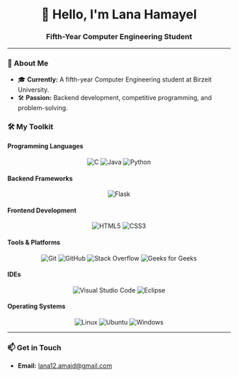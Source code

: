 <h1 align="center">👋 Hello, I'm Lana Hamayel</h1>
<h3 align="center">Fifth-Year Computer Engineering Student</h3>

---

### 🚀 About Me

- 🎓 **Currently:** A fifth-year Computer Engineering student at Birzeit University.
- 🛠️ **Passion:** Backend development, competitive programming, and problem-solving.

### 🛠️ My Toolkit

#### **Programming Languages**
<p align="center">
  <img src="https://img.shields.io/badge/C-%2300599C.svg?style=for-the-badge&logo=c&logoColor=white" alt="C" />
  <img src="https://img.shields.io/badge/Java-%23007396.svg?style=for-the-badge&logo=java&logoColor=white" alt="Java" />
  <img src="https://img.shields.io/badge/Python-%233776AB.svg?style=for-the-badge&logo=python&logoColor=white" alt="Python" />
</p>

#### **Backend Frameworks**
<p align="center">
  <img src="https://img.shields.io/badge/Flask-%23000000.svg?style=for-the-badge&logo=flask&logoColor=white" alt="Flask" />
</p>

#### **Frontend Development**
<p align="center">
  <img src="https://img.shields.io/badge/HTML5-%23E34F26.svg?style=for-the-badge&logo=html5&logoColor=white" alt="HTML5" />
  <img src="https://img.shields.io/badge/CSS3-%231572B6.svg?style=for-the-badge&logo=css3&logoColor=white" alt="CSS3" />
</p>

#### **Tools & Platforms**
<p align="center">
  <img src="https://img.shields.io/badge/Git-%23F05032.svg?style=for-the-badge&logo=git&logoColor=white" alt="Git" />
  <img src="https://img.shields.io/badge/GitHub-%23181717.svg?style=for-the-badge&logo=github&logoColor=white" alt="GitHub" />
  <img src="https://img.shields.io/badge/Stack%20Overflow-%23FE7A16.svg?style=for-the-badge&logo=stackoverflow&logoColor=white" alt="Stack Overflow" />
  <img src="https://img.shields.io/badge/Geeks%20for%20Geeks-%232F8D46.svg?style=for-the-badge&logo=geeksforgeeks&logoColor=white" alt="Geeks for Geeks" />
</p>

#### **IDEs**
<p align="center">
  <img src="https://img.shields.io/badge/VS%20Code-%23007ACC.svg?style=for-the-badge&logo=visual-studio-code&logoColor=white" alt="Visual Studio Code" />
  <img src="https://img.shields.io/badge/Eclipse-%232C2255.svg?style=for-the-badge&logo=eclipse&logoColor=white" alt="Eclipse" />
</p>

#### **Operating Systems**
<p align="center">
  <img src="https://img.shields.io/badge/Linux-%23FCC624.svg?style=for-the-badge&logo=linux&logoColor=black" alt="Linux" />
  <img src="https://img.shields.io/badge/Ubuntu-%230E7F32.svg?style=for-the-badge&logo=ubuntu&logoColor=white" alt="Ubuntu" />
  <img src="https://img.shields.io/badge/Windows-%23181717.svg?style=for-the-badge&logo=windows&logoColor=white" alt="Windows" />
</p>

---

### 📫 Get in Touch

- **Email:** [lana12.amajd@gmail.com](mailto:lana12.amajd@gmail.com)

